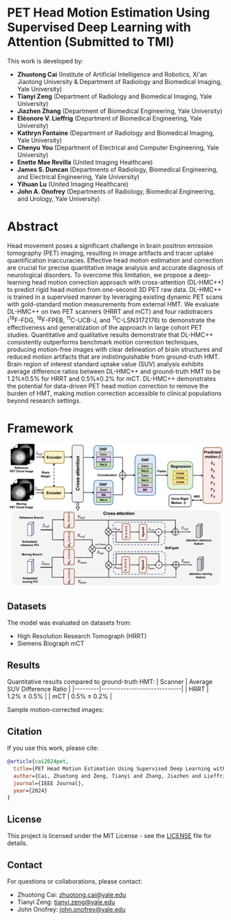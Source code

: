 # PET Head Motion Estimation Using Supervised Deep Learning with Attention (Submitted to TMI)
This work is developed by:

- **Zhuotong Cai** (Institute of Artificial Intelligence and Robotics, Xi'an Jiaotong University & Department of Radiology and Biomedical Imaging, Yale University)
- **Tianyi Zeng** (Department of Radiology and Biomedical Imaging, Yale University)
- **Jiazhen Zhang** (Department of Biomedical Engineering, Yale University)
- **Eléonore V. Lieffrig** (Department of Biomedical Engineering, Yale University)
- **Kathryn Fontaine** (Department of Radiology and Biomedical Imaging, Yale University)
- **Chenyu You** (Department of Electrical and Computer Engineering, Yale University)
- **Enette Mae Revilla** (United Imaging Healthcare)
- **James S. Duncan** (Departments of Radiology, Biomedical Engineering, and Electrical Engineering, Yale University)
- **Yihuan Lu** (United Imaging Healthcare)
- **John A. Onofrey** (Departments of Radiology, Biomedical Engineering, and Urology, Yale University)

# Abstract
Head movement poses a significant challenge in brain positron emission tomography (PET) imaging, resulting in image artifacts and tracer uptake quantification inaccuracies. Effective head motion estimation and correction are crucial for precise quantitative image analysis and accurate diagnosis of neurological disorders.
To overcome this limitation, we propose a deep-learning head motion correction approach with cross-attention (DL-HMC++) to predict rigid head motion from one-second 3D PET raw data.
DL-HMC++ is trained in a supervised manner by leveraging existing dynamic PET scans with gold-standard motion measurements from external HMT.
We evaluate DL-HMC++ on two PET scanners (HRRT and mCT) and four radiotracers (<sup>18</sup>F-FDG, <sup>18</sup>F-FPEB, <sup>11</sup>C-UCB-J, and <sup>11</sup>C-LSN3172176) to demonstrate the effectiveness and generalization of the approach in large cohort PET studies.
Quantitative and qualitative results demonstrate that DL-HMC++ consistently outperforms benchmark motion correction techniques, producing motion-free images with clear delineation of brain structures and reduced motion artifacts that are indistinguishable from ground-truth HMT.
Brain region of interest standard uptake value (SUV) analysis exhibits average difference ratios between DL-HMC++ and ground-truth HMT to be 1.2%&plusmn;0.5% for HRRT and 0.5%&plusmn;0.2% for mCT.
DL-HMC++ demonstrates the potential for data-driven PET head motion correction to remove the burden of HMT, making motion correction accessible to clinical populations beyond research settings.

# Framework
![Main Figure Preview](main_figure.png)


## Datasets
The model was evaluated on datasets from:
- High Resolution Research Tomograph (HRRT)
- Siemens Biograph mCT

## Results
Quantitative results compared to ground-truth HMT:
| Scanner | Average SUV Difference Ratio |
|---------|-----------------------------|
| HRRT    | 1.2% ± 0.5%                 |
| mCT     | 0.5% ± 0.2%                 |

Sample motion-corrected images:

## Citation
If you use this work, please cite:
```bibtex
@article{cai2024pet,
  title={PET Head Motion Estimation Using Supervised Deep Learning with Attention},
  author={Cai, Zhuotong and Zeng, Tianyi and Zhang, Jiazhen and Lieffrig, Eléonore V and Fontaine, Kathryn and You, Chenyu and Revilla, Enette Mae and Duncan, James S and Lu, Yihuan and Onofrey, John A},
  journal={IEEE Journal},
  year={2024}
}
```

## License
This project is licensed under the MIT License - see the [LICENSE](LICENSE) file for details.

## Contact
For questions or collaborations, please contact:
- Zhuotong Cai: zhuotong.cai@yale.edu
- Tianyi Zeng: tianyi.zeng@yale.edu
- John Onofrey: john.onofrey@yale.edu
```
